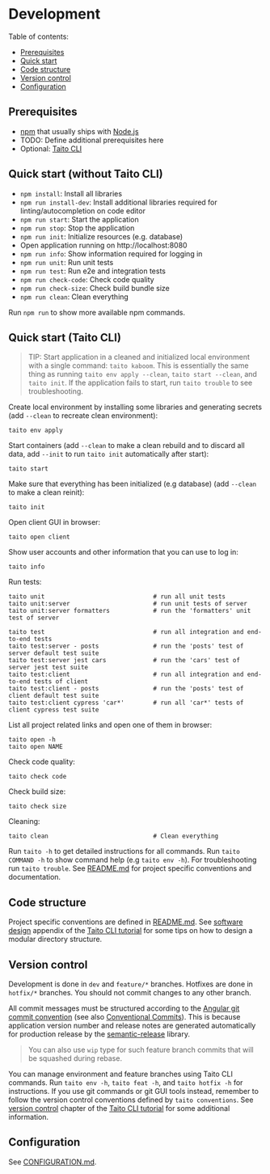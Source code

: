 # Development

Table of contents:

* [Prerequisites](#prerequisites)
* [Quick start](#quick-start)
* [Code structure](#code-structure)
* [Version control](#version-control)
* [Configuration](#configuration)

## Prerequisites

* [npm](https://github.com/npm/cli) that usually ships with [Node.js](https://nodejs.org/)
* TODO: Define additional prerequisites here
* Optional: [Taito CLI](https://taitounited.github.io/taito-cli/)

## Quick start (without Taito CLI)

* `npm install`: Install all libraries
* `npm run install-dev`: Install additional libraries required for linting/autocompletion on code editor
* `npm run start`: Start the application
* `npm run stop`: Stop the application
* `npm run init`: Initialize resources (e.g. database)
* Open application running on http://localhost:8080
* `npm run info`: Show information required for logging in
* `npm run unit`: Run unit tests
* `npm run test`: Run e2e and integration tests
* `npm run check-code`: Check code quality
* `npm run check-size`: Check build bundle size
* `npm run clean`: Clean everything

Run `npm run` to show more available npm commands.

## Quick start (Taito CLI)

> TIP: Start application in a cleaned and initialized local environment with a single command: `taito kaboom`. This is essentially the same thing as running `taito env apply --clean`, `taito start --clean`, and `taito init`. If the application fails to start, run `taito trouble` to see troubleshooting.

Create local environment by installing some libraries and generating secrets (add `--clean` to recreate clean environment):

    taito env apply

Start containers (add `--clean` to make a clean rebuild and to discard all data, add `--init` to run `taito init` automatically after start):

    taito start

Make sure that everything has been initialized (e.g database) (add `--clean` to make a clean reinit):

    taito init

Open client GUI in browser:

    taito open client

Show user accounts and other information that you can use to log in:

    taito info

Run tests:

    taito unit                              # run all unit tests
    taito unit:server                       # run unit tests of server
    taito unit:server formatters            # run the 'formatters' unit test of server

    taito test                              # run all integration and end-to-end tests
    taito test:server - posts               # run the 'posts' test of server default test suite
    taito test:server jest cars             # run the 'cars' test of server jest test suite
    taito test:client                       # run all integration and end-to-end tests of client
    taito test:client - posts               # run the 'posts' test of client default test suite
    taito test:client cypress 'car*'        # run all 'car*' tests of client cypress test suite

List all project related links and open one of them in browser:

    taito open -h
    taito open NAME

Check code quality:

    taito check code

Check build size:

    taito check size

Cleaning:

    taito clean                             # Clean everything

Run `taito -h` to get detailed instructions for all commands. Run `taito COMMAND -h` to show command help (e.g `taito env -h`). For troubleshooting run `taito trouble`. See [README.md](README.md) for project specific conventions and documentation.

## Code structure

Project specific conventions are defined in [README.md](README.md#conventions). See [software design](https://taitounited.github.io/taito-cli/tutorial/b-software-design) appendix of the [Taito CLI tutorial](https://taitounited.github.io/taito-cli/tutorial) for some tips on how to design a modular directory structure.

## Version control

Development is done in `dev` and `feature/*` branches. Hotfixes are done in `hotfix/*` branches. You should not commit changes to any other branch.

All commit messages must be structured according to the [Angular git commit convention](https://github.com/angular/angular/blob/22b96b9/CONTRIBUTING.md#-commit-message-guidelines) (see also [Conventional Commits](http://conventionalcommits.org/)). This is because application version number and release notes are generated automatically for production release by the [semantic-release](https://github.com/semantic-release/semantic-release) library.

> You can also use `wip` type for such feature branch commits that will be squashed during rebase.

You can manage environment and feature branches using Taito CLI commands. Run `taito env -h`, `taito feat -h`, and `taito hotfix -h` for instructions. If you use git commands or git GUI tools instead, remember to follow the version control conventions defined by `taito conventions`. See [version control](https://taitounited.github.io/taito-cli/tutorial/03-version-control) chapter of the [Taito CLI tutorial](https://taitounited.github.io/taito-cli/tutorial) for some additional information.

## Configuration

See [CONFIGURATION.md](CONFIGURATION.md).
